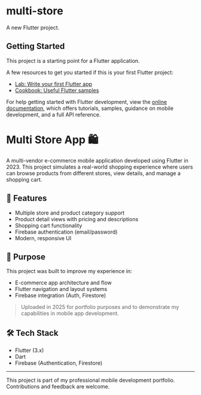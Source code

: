 # multi-store

A new Flutter project.

## Getting Started

This project is a starting point for a Flutter application.

A few resources to get you started if this is your first Flutter project:

- [Lab: Write your first Flutter app](https://docs.flutter.dev/get-started/codelab)
- [Cookbook: Useful Flutter samples](https://docs.flutter.dev/cookbook)

For help getting started with Flutter development, view the
[online documentation](https://docs.flutter.dev/), which offers tutorials,
samples, guidance on mobile development, and a full API reference.

# Multi Store App 🛍️

A multi-vendor e-commerce mobile application developed using Flutter in 2023. This project simulates a real-world shopping experience where users can browse products from different stores, view details, and manage a shopping cart.

## 🚀 Features

- Multiple store and product category support
- Product detail views with pricing and descriptions
- Shopping cart functionality
- Firebase authentication (email/password)
- Modern, responsive UI

## 🎯 Purpose

This project was built to improve my experience in:

- E-commerce app architecture and flow
- Flutter navigation and layout systems
- Firebase integration (Auth, Firestore)

> Uploaded in 2025 for portfolio purposes and to demonstrate my capabilities in mobile app development.

## 🛠️ Tech Stack

- Flutter (3.x)
- Dart
- Firebase (Authentication, Firestore)



---

This project is part of my professional mobile development portfolio. Contributions and feedback are welcome.

